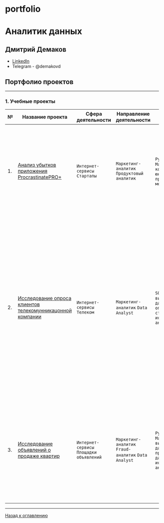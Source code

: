 # portfolio  

# Аналитик данных   

## Дмитрий Демаков
- [LinkedIn](https://www.linkedin.com/in/дмитрий-демаков-565656)    
- Telegram - @demakovd

## Портфолио проектов
   
---   
   
### 1. Учебные проекты  
   
|     **№**        |     **Название   проекта**      |     **Сфера   деятельности**             |     **Направление   деятельности**    |     **Инструменты,   навыки**         |     **Описание   проекта**     |
|------------------|--------------------------------------------------------------------------------------------------------------------------------------------------|-------------------------------------------------|------------------------------------------------------------------------------------|----------------------------------------------------------------------------------------------------------------------------------------------------------------------------------------------|------------------------------------------------------------------------------------------------------------------------------------------------------------------------------------------------------------------------------------------------------------------------|
|     1.           |     [Анализ убытков приложения ProcrastinatePRO+](https://github.com/halfnoob-halfpro/Portfolio/tree/main/procrastinate_bi)                                                           |     `Интернет-сервисы`    `Стартапы`     |     `Маркетинг-аналитик`    `Продуктовый аналитик`                                                                 |     `Python`    `Pandas`    `Matplotlib`    `когортный анализ`    `юнит-экономика`    `продуктовые метрики`                                                                                                                                                                         |     Задача для маркетингового аналитика развлекательного приложения Procrastinate Pro+. Несмотря на огромные вложения в рекламу, последние несколько месяцев компания терпит убытки. Ваша задача — разобраться в причинах и помочь компании выйти в плюс.                                                                   |
|     2.           |     [Исследование опроса клиентов телекомунникацонной компании](https://github.com/halfnoob-halfpro/Portfolio/tree/main/telecom_nps)                                                           |     `Интернет-сервисы`    `Телеком`     |     `Маркетинг-аналитик`    `Data Analyst`            |     `SQL`    `Tableau`    `визуализация данных`    `описательная статистика`    `исследовательский анализ данных`                                                                                                                                                                     |     Для телекоммуникационной компании определён текущий уровень потребительской лояльности на основе данных опроса выгруженных из базы SQLite. Подготовлен дашборд с результатами исследования, содержащий информацию о распределении участников опроса по возрасту и полу, распределении старых и новых пользователей, активности пользователей по городам, выделены наиболее и наименее лояльные к сервису группы пользователей, описание клиентов-сторонников и общий NPS среди всех опрошенных.                                                                 |
|     3.           |     [Исследование объявлений о продаже квартир](https://github.com/halfnoob-halfpro/Portfolio/tree/main/real_estate)                                                           |     `Интернет-сервисы`    `Площадки объявлений`     |     `Маркетинг-аналитик`    `Fraud-аналитик`     `Data Analyst`            |     `Python`    `Pandas`    `Matplotlib`    `визуализация данных`     `предобработка данных`    `исследовательский анализ данных`                                                                                                                                                                     |     На основе данных сервиса Яндекс.Недвижимость определена рыночная стоимость объектов недвижимости разного типа, типичные параметры квартир, в зависимости от удаленности от центра. Проведена предобработка данных. Добавлены новые данные. Построены гистограммы, боксплоты, диаграммы рассеивания.                                                                 |

   
---    


[Назад к оглавлению](https://github.com/halfnoob-halfpro/Portfolio/blob/main/README.md)
